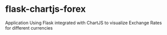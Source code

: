 # flask-chartjs-forex
Application Using Flask integrated with ChartJS to visualize Exchange Rates for different currencies
